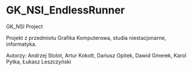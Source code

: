 # GK_NSI_EndlessRunner
GK_NSI Project

Projekt z przedmiotu Grafika Komputerowa, studia niestacjonarne, informatyka.

Autorzy:
Andrzej Stolot,
Artur Kokott,
Dariusz Opitek,
Dawid Gmerek,
Karol Pytka,
Łukasz Leszczyński
